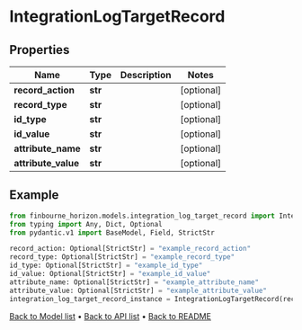 # IntegrationLogTargetRecord

## Properties
Name | Type | Description | Notes
------------ | ------------- | ------------- | -------------
**record_action** | **str** |  | [optional] 
**record_type** | **str** |  | [optional] 
**id_type** | **str** |  | [optional] 
**id_value** | **str** |  | [optional] 
**attribute_name** | **str** |  | [optional] 
**attribute_value** | **str** |  | [optional] 
## Example

```python
from finbourne_horizon.models.integration_log_target_record import IntegrationLogTargetRecord
from typing import Any, Dict, Optional
from pydantic.v1 import BaseModel, Field, StrictStr

record_action: Optional[StrictStr] = "example_record_action"
record_type: Optional[StrictStr] = "example_record_type"
id_type: Optional[StrictStr] = "example_id_type"
id_value: Optional[StrictStr] = "example_id_value"
attribute_name: Optional[StrictStr] = "example_attribute_name"
attribute_value: Optional[StrictStr] = "example_attribute_value"
integration_log_target_record_instance = IntegrationLogTargetRecord(record_action=record_action, record_type=record_type, id_type=id_type, id_value=id_value, attribute_name=attribute_name, attribute_value=attribute_value)

```

[Back to Model list](../README.md#documentation-for-models) &#8226; [Back to API list](../README.md#documentation-for-api-endpoints) &#8226; [Back to README](../README.md)

